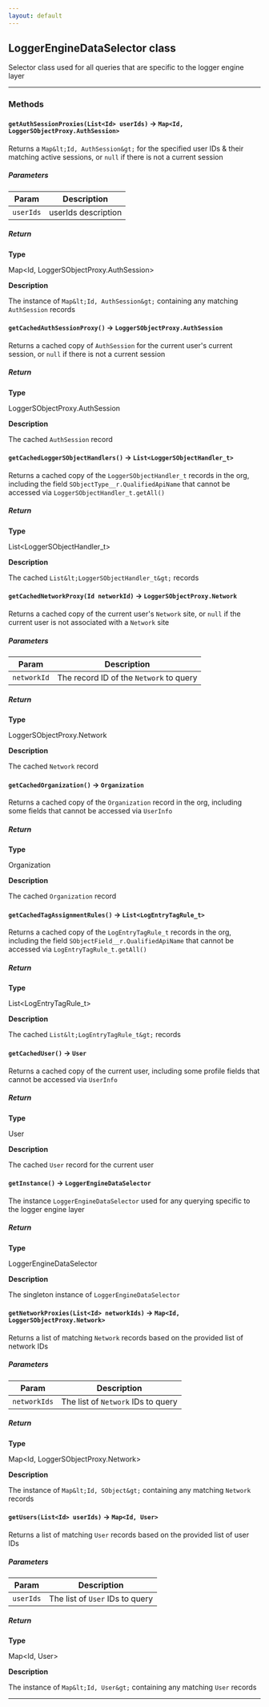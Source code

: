 ```yaml
---
layout: default
---
```


## LoggerEngineDataSelector class

Selector class used for all queries that are specific to the logger engine layer

---

### Methods

#### `getAuthSessionProxies(List<Id> userIds)` → `Map<Id, LoggerSObjectProxy.AuthSession>`

Returns a `Map&lt;Id, AuthSession&gt;` for the specified user IDs &amp; their matching active sessions, or `null` if there is not a current session

##### Parameters

| Param     | Description         |
| --------- | ------------------- |
| `userIds` | userIds description |

##### Return

**Type**

Map&lt;Id, LoggerSObjectProxy.AuthSession&gt;

**Description**

The instance of `Map&lt;Id, AuthSession&gt;` containing any matching `AuthSession` records

#### `getCachedAuthSessionProxy()` → `LoggerSObjectProxy.AuthSession`

Returns a cached copy of `AuthSession` for the current user&apos;s current session, or `null` if there is not a current session

##### Return

**Type**

LoggerSObjectProxy.AuthSession

**Description**

The cached `AuthSession` record

#### `getCachedLoggerSObjectHandlers()` → `List<LoggerSObjectHandler_t>`

Returns a cached copy of the `LoggerSObjectHandler_t` records in the org, including the field `SObjectType__r.QualifiedApiName` that cannot be accessed via `LoggerSObjectHandler_t.getAll()`

##### Return

**Type**

List&lt;LoggerSObjectHandler_t&gt;

**Description**

The cached `List&lt;LoggerSObjectHandler_t&gt;` records

#### `getCachedNetworkProxy(Id networkId)` → `LoggerSObjectProxy.Network`

Returns a cached copy of the current user&apos;s `Network` site, or `null` if the current user is not associated with a `Network` site

##### Parameters

| Param       | Description                             |
| ----------- | --------------------------------------- |
| `networkId` | The record ID of the `Network` to query |

##### Return

**Type**

LoggerSObjectProxy.Network

**Description**

The cached `Network` record

#### `getCachedOrganization()` → `Organization`

Returns a cached copy of the `Organization` record in the org, including some fields that cannot be accessed via `UserInfo`

##### Return

**Type**

Organization

**Description**

The cached `Organization` record

#### `getCachedTagAssignmentRules()` → `List<LogEntryTagRule_t>`

Returns a cached copy of the `LogEntryTagRule_t` records in the org, including the field `SObjectField__r.QualifiedApiName` that cannot be accessed via `LogEntryTagRule_t.getAll()`

##### Return

**Type**

List&lt;LogEntryTagRule_t&gt;

**Description**

The cached `List&lt;LogEntryTagRule_t&gt;` records

#### `getCachedUser()` → `User`

Returns a cached copy of the current user, including some profile fields that cannot be accessed via `UserInfo`

##### Return

**Type**

User

**Description**

The cached `User` record for the current user

#### `getInstance()` → `LoggerEngineDataSelector`

The instance `LoggerEngineDataSelector` used for any querying specific to the logger engine layer

##### Return

**Type**

LoggerEngineDataSelector

**Description**

The singleton instance of `LoggerEngineDataSelector`

#### `getNetworkProxies(List<Id> networkIds)` → `Map<Id, LoggerSObjectProxy.Network>`

Returns a list of matching `Network` records based on the provided list of network IDs

##### Parameters

| Param        | Description                        |
| ------------ | ---------------------------------- |
| `networkIds` | The list of `Network` IDs to query |

##### Return

**Type**

Map&lt;Id, LoggerSObjectProxy.Network&gt;

**Description**

The instance of `Map&lt;Id, SObject&gt;` containing any matching `Network` records

#### `getUsers(List<Id> userIds)` → `Map<Id, User>`

Returns a list of matching `User` records based on the provided list of user IDs

##### Parameters

| Param     | Description                     |
| --------- | ------------------------------- |
| `userIds` | The list of `User` IDs to query |

##### Return

**Type**

Map&lt;Id, User&gt;

**Description**

The instance of `Map&lt;Id, User&gt;` containing any matching `User` records

---
